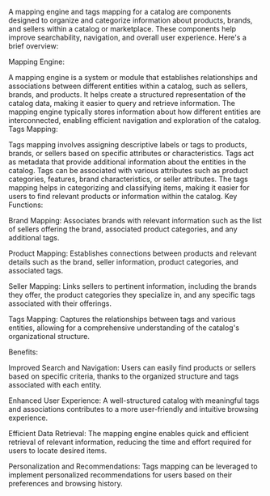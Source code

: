 A mapping engine and tags mapping for a catalog are components designed to organize and categorize information about products, brands, and sellers within a catalog or marketplace. These components help improve searchability, navigation, and overall user experience. Here's a brief overview:

Mapping Engine:

A mapping engine is a system or module that establishes relationships and associations between different entities within a catalog, such as sellers, brands, and products.
It helps create a structured representation of the catalog data, making it easier to query and retrieve information.
The mapping engine typically stores information about how different entities are interconnected, enabling efficient navigation and exploration of the catalog.
Tags Mapping:

Tags mapping involves assigning descriptive labels or tags to products, brands, or sellers based on specific attributes or characteristics.
Tags act as metadata that provide additional information about the entities in the catalog.
Tags can be associated with various attributes such as product categories, features, brand characteristics, or seller attributes.
The tags mapping helps in categorizing and classifying items, making it easier for users to find relevant products or information within the catalog.
Key Functions:

Brand Mapping: Associates brands with relevant information such as the list of sellers offering the brand, associated product categories, and any additional tags.

Product Mapping: Establishes connections between products and relevant details such as the brand, seller information, product categories, and associated tags.

Seller Mapping: Links sellers to pertinent information, including the brands they offer, the product categories they specialize in, and any specific tags associated with their offerings.

Tags Mapping: Captures the relationships between tags and various entities, allowing for a comprehensive understanding of the catalog's organizational structure.

Benefits:

Improved Search and Navigation: Users can easily find products or sellers based on specific criteria, thanks to the organized structure and tags associated with each entity.

Enhanced User Experience: A well-structured catalog with meaningful tags and associations contributes to a more user-friendly and intuitive browsing experience.

Efficient Data Retrieval: The mapping engine enables quick and efficient retrieval of relevant information, reducing the time and effort required for users to locate desired items.

Personalization and Recommendations: Tags mapping can be leveraged to implement personalized recommendations for users based on their preferences and browsing history.
